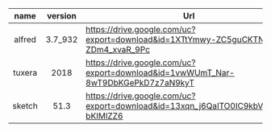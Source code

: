 


| name | version | Url |
|:----------:|:-------------:|------|
| alfred |3.7_932| https://drive.google.com/uc?export=download&id=1XTtYmwy-ZC5guCKTNn-ZDm4_xvaR_9Pc |
| tuxera |2018|https://drive.google.com/uc?export=download&id=1vwWUmT_Nar-8wT9DbKGePkD7z7aN9kyT|
| sketch |51.3|https://drive.google.com/uc?export=download&id=13xqn_j6QaITO0IC9kbVBFVW-bKIMlZZ6|

